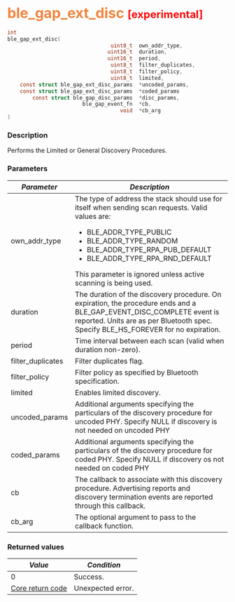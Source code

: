 ## <font color="#F2853F" style="font-size:24pt">ble\_gap\_ext\_disc </font> <font color="red" style="font-size:18pt"> [experimental] </font>

```c
int
ble_gap_ext_disc(
                                 uint8_t  own_addr_type,
                                uint16_t  duration,
                                uint16_t  period,
                                 uint8_t  filter_duplicates,
                                 uint8_t  filter_policy,
                                 uint8_t  limited,
    const struct ble_gap_ext_disc_params  *uncoded_params,
    const struct ble_gap_ext_disc_params  *coded_params
        const struct ble_gap_disc_params  *disc_params,
                        ble_gap_event_fn  *cb,
                                    void  *cb_arg
)
```

### Description

Performs the Limited or General Discovery Procedures.

### Parameters

| *Parameter* | *Description* |
|-------------|---------------|
| own\_addr\_type | The type of address the stack should use for itself when sending scan requests.  Valid values are: <ul><li>BLE\_ADDR\_TYPE\_PUBLIC</li> <li>BLE\_ADDR\_TYPE\_RANDOM</li> <li>BLE\_ADDR\_TYPE\_RPA\_PUB\_DEFAULT</li> <li>BLE\_ADDR\_TYPE\_RPA\_RND\_DEFAULT</li></ul> This parameter is ignored unless active scanning is being used. |
| duration | The duration of the discovery procedure. On expiration, the procedure ends and a BLE\_GAP\_EVENT\_DISC\_COMPLETE event is reported.  Units are as per Bluetooth spec.  Specify BLE\_HS\_FOREVER for no expiration. |
| period | Time interval between each scan (valid when duration non-zero). |
| filter\_duplicates | Filter duplicates flag. |
| filter\_policy | Filter policy as specified by Bluetooth specification. |
| limited | Enables limited discovery. |
| uncoded\_params | Additional arguments specifying the particulars of the discovery procedure for uncoded PHY. Specify NULL if discovery is not needed on uncoded PHY |
| coded\_params | Additional arguments specifying the particulars of the discovery procedure for coded PHY. Specify NULL if discovery os not needed on coded PHY |
| cb | The callback to associate with this discovery procedure.  Advertising reports and discovery termination events are reported through this callback. |
| cb\_arg | The optional argument to pass to the callback function. |

### Returned values

| *Value* | *Condition* |
|---------|-------------|
| 0 | Success. |
| [Core return code](../../ble_hs_return_codes/#return-codes-core) | Unexpected error. |
